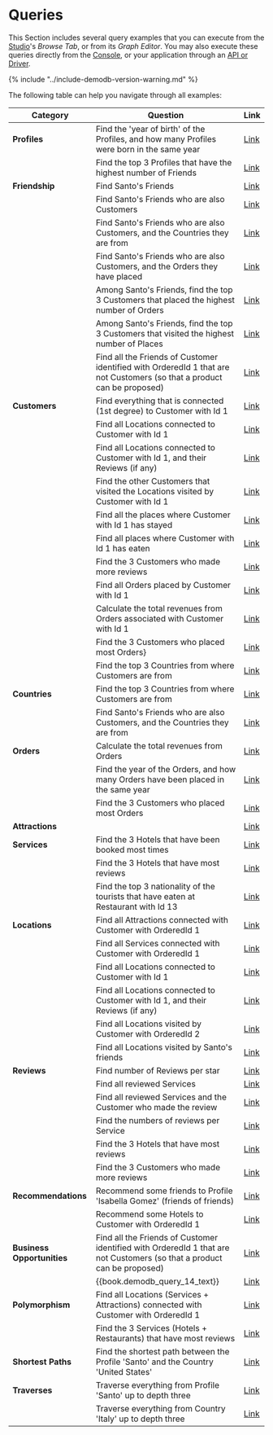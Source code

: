 
# Queries

This Section includes several query examples that you can execute from the [Studio](../../../studio/README.md)'s _Browse Tab_, or from its _Graph Editor_. You may also execute these queries directly from the [Console](../../../console/README.md), or your application through an [API or Driver](../../../apis-and-drivers/README.md).  

{% include "../include-demodb-version-warning.md" %}

The following table can help you navigate through all examples:

|Category                    | Question                                                                                                                | Link
|----------------------------|-------------------------------------------------------------------------------------------------------------------------|--------------------------------------------------------------|
| **Profiles**               | Find the 'year of birth' of the Profiles, and how many Profiles were born in the same year                              | [Link](DemoDB-Queries-Profiles.md#example-1)                 |
|                            | Find the top 3 Profiles that have the highest number of Friends                                                         | [Link](DemoDB-Queries-Profiles.md#example-2)                 |
| **Friendship**             | Find Santo's Friends                                                                                                    | [Link](DemoDB-Queries-Friendship.md#example-1)               |
|                            | Find Santo's Friends who are also Customers                                                                             | [Link](DemoDB-Queries-Friendship.md#example-2)               |
|                            | Find Santo's Friends who are also Customers, and the Countries they are from                                            | [Link](DemoDB-Queries-Friendship.md#example-3)               |
|                            | Find Santo's Friends who are also Customers, and the Orders they have placed                                            | [Link](DemoDB-Queries-Friendship.md#example-4)               |
|                            | Among Santo's Friends, find the top 3 Customers that placed the highest number of Orders                                | [Link](DemoDB-Queries-Friendship.md#example-5)               |
|                            | Among Santo's Friends, find the top 3 Customers that visited the highest number of Places                               | [Link](DemoDB-Queries-Friendship.md#example-6)               |
|                            | Find all the Friends of Customer identified with OrderedId 1 that are not Customers (so that a product can be proposed) | [Link](DemoDB-Queries-Friendship.md#example-7)               |
| **Customers**              | Find everything that is connected (1st degree) to Customer with Id 1                                                    | [Link](DemoDB-Queries-Customers.md#example-1)                |
|                            | Find all Locations connected to Customer with Id 1                                                                      | [Link](DemoDB-Queries-Customers.md#example-2)                |
|                            | Find all Locations connected to Customer with Id 1, and their Reviews (if any)                                          | [Link](DemoDB-Queries-Customers.md#example-3)                |
|                            | Find the other Customers that visited the Locations visited by Customer with Id 1                                       | [Link](DemoDB-Queries-Customers.md#example-4)                |
|                            | Find all the places where Customer with Id 1 has stayed                                                                 | [Link](DemoDB-Queries-Customers.md#example-5)                |
|                            | Find all places where Customer with Id 1 has eaten                                                                      | [Link](DemoDB-Queries-Customers.md#example-6)                |
|                            | Find the 3 Customers who made more reviews                                                                              | [Link](DemoDB-Queries-Customers.md#example-7)                |
|                            | Find all Orders placed by Customer with Id 1                                                                            | [Link](DemoDB-Queries-Customers.md#example-8)                |
|                            | Calculate the total revenues from Orders associated with Customer with Id 1                                             | [Link](DemoDB-Queries-Customers.md#example-9)                |
|                            | Find the 3 Customers who placed most Orders}                                                                            | [Link](DemoDB-Queries-Customers.md#example-10)               |
|                            | Find the top 3 Countries from where Customers are from                                                                  | [Link](DemoDB-Queries-Customers.md#example-11)               |               
| **Countries**              | Find the top 3 Countries from where Customers are from                                                                  | [Link](DemoDB-Queries-Countries.md#example-1)                |
|                            | Find Santo's Friends who are also Customers, and the Countries they are from                                            | [Link](DemoDB-Queries-Countries.md#example-2)                |               
| **Orders**                 | Calculate the total revenues from Orders                                                                                | [Link](DemoDB-Queries-Orders.md#example-1)                   |
|                            | Find the year of the Orders, and how many Orders have been placed in the same year                                      | [Link](DemoDB-Queries-Orders.md#example-2)                   |
|                            | Find the 3 Customers who placed most Orders                                                                             | [Link](DemoDB-Queries-Orders.md#example-3)                   |
| **Attractions**            |                                                                                                                         | [Link](DemoDB-Queries-Attractions.md#example-1)              |
| **Services**               | Find the 3 Hotels that have been booked most times                                                                      | [Link](DemoDB-Queries-Services.md#example-1)                 |
|                            | Find the 3 Hotels that have most reviews                                                                                | [Link](DemoDB-Queries-Services.md#example-2)                 |
|                            | Find the top 3 nationality of the tourists that have eaten at Restaurant with Id 13                                     | [Link](DemoDB-Queries-Services.md#example-3)                 |
| **Locations**              | Find all Attractions connected with Customer with OrderedId 1                                                           | [Link](DemoDB-Queries-Locations.md#example-1)                |
|                            | Find all Services connected with Customer with OrderedId 1                                                              | [Link](DemoDB-Queries-Locations.md#example-2)                |
|                            | Find all Locations connected to Customer with Id 1                                                                      | [Link](DemoDB-Queries-Locations.md#example-3)                |
|                            | Find all Locations connected to Customer with Id 1, and their Reviews (if any)                                          | [Link](DemoDB-Queries-Locations.md#example-4)                |
|                            | Find all Locations visited by Customer with OrderedId 2                                                                 | [Link](DemoDB-Queries-Locations.md#example-5)                |
|                            | Find all Locations visited by Santo's friends                                                                           | [Link](DemoDB-Queries-Locations.md#example-6)                |
| **Reviews**                | Find number of Reviews per star                                                                                         | [Link](DemoDB-Queries-Reviews.md#example-1)                  |
|                            | Find all reviewed Services                                                                                              | [Link](DemoDB-Queries-Reviews.md#example-2)                  |
|                            | Find all reviewed Services and the Customer who made the review                                                         | [Link](DemoDB-Queries-Reviews.md#example-3)                  |
|                            | Find the numbers of reviews per Service                                                                                 | [Link](DemoDB-Queries-Reviews.md#example-4)                  | 
|                            | Find the 3 Hotels that have most reviews                                                                                | [Link](DemoDB-Queries-Reviews.md#example-5)                  |
|                            | Find the 3 Customers who made more reviews                                                                              | [Link](DemoDB-Queries-Reviews.md#example-6)                  |
| **Recommendations**        | Recommend some friends to Profile 'Isabella Gomez' (friends of friends) | [Link](DemoDB-Queries-Recommendations.md#example-1)          |
|                            | Recommend some Hotels to Customer with OrderedId 1 | [Link](DemoDB-Queries-Recommendations.md#example-2)          |
| **Business Opportunities** | Find all the Friends of Customer identified with OrderedId 1 that are not Customers (so that a product can be proposed) | [Link](DemoDB-Queries-Business-Opportunities.md#example-1)   |
|                            | {{book.demodb_query_14_text}}        | [Link](DemoDB-Queries-Business-Opportunities.md#example-2)   |
| **Polymorphism**           | Find all Locations (Services + Attractions) connected with Customer with OrderedId 1                                    | [Link](DemoDB-Queries-Polymorphism.md#example-1)             |
|                            | Find the 3 Services (Hotels + Restaurants) that have most reviews                                                       | [Link](DemoDB-Queries-Polymorphism.md#example-2)             |
| **Shortest Paths**         | Find the shortest path between the Profile 'Santo' and the Country 'United States'                                      | [Link](DemoDB-Queries-Shortest-Paths.md#example-1)           |
| **Traverses**              | Traverse everything from Profile 'Santo' up to depth three                                                              | [Link](DemoDB-Queries-Traverses.md#example-1)                |
|                            | Traverse everything from Country 'Italy' up to depth three                                                              | [Link](DemoDB-Queries-Traverses.md#example-2)                |